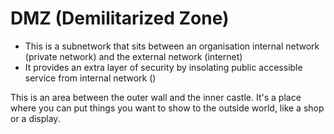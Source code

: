 # DMZ (Demilitarized Zone)
* This is a subnetwork that sits between an organisation internal network (private network) and the external network (internet) 
* It provides an extra layer of security by insolating public accessible service from internal network ()

This is an area between the outer wall and the inner castle. It's a place where you can put things you want to show to the outside world, like a shop or a display.
